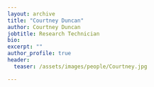 ```yaml
---
layout: archive
title: "Courtney Duncan"
author: Courtney Duncan
jobtitle: Research Technician
bio:
excerpt: ""
author_profile: true
header:
  teaser: /assets/images/people/Courtney.jpg

---
```


